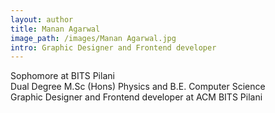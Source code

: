 ```yaml
---
layout: author
title: Manan Agarwal
image_path: /images/Manan Agarwal.jpg
intro: Graphic Designer and Frontend developer
---
```


Sophomore at BITS Pilani <br>
Dual Degree M.Sc (Hons) Physics and B.E. Computer Science <br>
Graphic Designer and Frontend developer at ACM BITS Pilani
